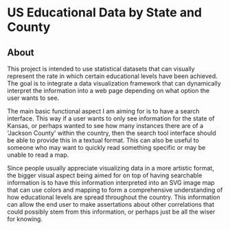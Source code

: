 # US Educational Data by State and County

## About

This project is intended to use statistical datasets that can visually represent the rate in which certain educational levels have been achieved. The goal is to integrate a data visualization framework that can dynamically interpret the information into a web page depending on what option the user wants to see.

The main basic functional aspect I am aiming for is to have a search interface. This way if a user wants to only see information for the state of Kansas, or perhaps wanted to see how many instances there are of a 'Jackson County' within the country, then the search tool interface should be able to provide this in a textual format. This can also be useful to someone who may want to quickly read something specific or may be unable to read a map.


Since people usually appreciate visualizing data in a more artistic format, the bigger visual aspect being aimed for on top of having searchable information is to have this information interpreted into an SVG image map that can use colors and mapping to form a comprehensive understanding of how educational levels are spread throughout the country. This information can allow the end user to make assertations about other correlations that could possibly stem from this information, or perhaps just be all the wiser for knowing.